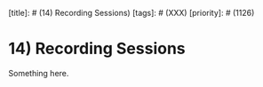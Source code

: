 [title]: # (14) Recording Sessions)
[tags]: # (XXX)
[priority]: # (1126)
# 14) Recording Sessions
Something here.
